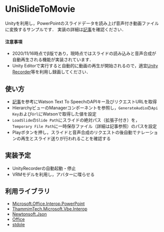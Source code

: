 # UniSlideToMovie
Unityを利用し，PowerPointのスライドデータを読み上げ音声付き動画ファイルに変換するサンプルです．
実装の詳細は[記事](https://qiita.com/Asalato/items/01321b3a45f0cbbc0ac3)を確認ください．

#### 注意事項

- 2020/11/16時点でβ版であり，現時点ではスライドの読み込みと音声合成が自動再生される機能が実装されています．
- Unity Editorで実行すると自動的に動画の再生が開始されるので，適宜[Unity Recorder](https://docs.unity3d.com/Packages/com.unity.recorder@2.0/manual/index.html)等を利用し録画してください．

## 使い方
- [記事](https://qiita.com/Asalato/items/01321b3a45f0cbbc0ac3)を参考にWatson Text To SpeechのAPIキー及びリクエストURLを取得
- HierarchyビューのManagerコンポーネントを参照し，`GenerateAudio`の`Api Key`および`Url`にWatsonで取得した値を設定
- `LoadSlide`の`Slide Path`にスライドの絶対パス（拡張子付き）を，`Temporary File Path`に一時保存ファイル（詳細は記事参照）のパスを設定
- Playボタンを押し，スライドと音声合成のリクエストの後自動でナレーションの再生とスライド送りが行われることを確認する

## 実装予定

- UnityRecorderの自動起動・停止
- VRMモデルを利用し，アバターに喋らせる

## 利用ライブラリ

- [Microsoft.Office.Interop.PowerPoint](https://www.nuget.org/packages/Microsoft.Office.Interop.PowerPoint/)
- [ThammimTech.Microsoft.Vbe.Interop](https://www.nuget.org/packages/ThammimTech.Microsoft.Vbe.Interop/)
- [Newtonsoft.Json](https://www.nuget.org/packages/Newtonsoft.Json/)
- [Office](https://www.nuget.org/packages/Office/)
- [stdole](https://www.nuget.org/packages/stdole/)
